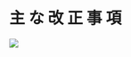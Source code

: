 # 主 な 改 正 事 項

![](https://www.nta.go.jp/tmp/b9b8cee7-37e7-4840-a3d8-d3324dc8e574/images/b7d2de427da2073c04f521275225682cc75a05ad12142d246e4ddfbb775a7e5b.jpg)